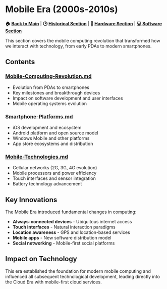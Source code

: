 # Mobile Era (2000s-2010s)

**🏠 [Back to Main](../../README.md)** | **🕒 [Historical Section](../README.md)** | **🔧 [Hardware Section](../../01-Hardware/)** | **💻 [Software Section](../../02-Software/)**

This section covers the mobile computing revolution that transformed how we interact with technology, from early PDAs to modern smartphones.

## Contents

### [Mobile-Computing-Revolution.md](Mobile-Computing-Revolution.md)
- Evolution from PDAs to smartphones
- Key milestones and breakthrough devices
- Impact on software development and user interfaces
- Mobile operating systems evolution

### [Smartphone-Platforms.md](Smartphone-Platforms.md)
- iOS development and ecosystem
- Android platform and open source model
- Windows Mobile and other platforms
- App store ecosystems and distribution

### [Mobile-Technologies.md](Mobile-Technologies.md)
- Cellular networks (2G, 3G, 4G evolution)
- Mobile processors and power efficiency
- Touch interfaces and sensor integration
- Battery technology advancement

## Key Innovations

The Mobile Era introduced fundamental changes in computing:
- **Always-connected devices** - Ubiquitous internet access
- **Touch interfaces** - Natural interaction paradigms
- **Location awareness** - GPS and location-based services
- **Mobile apps** - New software distribution model
- **Social networking** - Mobile-first social platforms

## Impact on Technology

This era established the foundation for modern mobile computing and influenced all subsequent technological development, leading directly into the Cloud Era with mobile-first cloud services.
